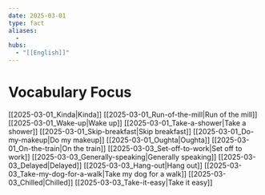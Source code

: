 ```yaml
---
date: 2025-03-01
type: fact
aliases:
  -
hubs:
  - "[[English]]"
---
```


# Vocabulary Focus

[[2025-03-01_Kinda|Kinda]]
[[2025-03-01_Run-of-the-mill|Run of the mill]]
[[2025-03-01_Wake-up|Wake up]]
[[2025-03-01_Take-a-shower|Take a shower]]
[[2025-03-01_Skip-breakfast|Skip breakfast]]
[[2025-03-01_Do-my-makeup|Do my makeup]]
[[2025-03-01_Oughta|Oughta]]
[[2025-03-01_On-the-train|On the train]]
[[2025-03-03_Set-off-to-work|Set off to work]]
[[2025-03-03_Generally-speaking|Generally speaking]]
[[2025-03-03_Delayed|Delayed]]
[[2025-03-03_Hang-out|Hang out]]
[[2025-03-03_Take-my-dog-for-a-walk|Take my dog for a walk]]
[[2025-03-03_Chilled|Chilled]]
[[2025-03-03_Take-it-easy|Take it easy]]
